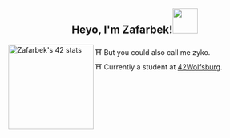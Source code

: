 <h2 align="center">Heyo, I'm Zafarbek!<img src='' width='50'></h2>  
<img align='left' src="https://badge42.vercel.app/api/v2/cl9cu4g4d00210hmjktef2xft/stats?cursusId=21&coalitionId=149" alt="Zafarbek's 42 stats" height="170"/>

⛩️ But you could also call me zyko.  
⛩️ Currently a student at <a href="https://42wolfsburg.de/">42Wolfsburg</a>.  

